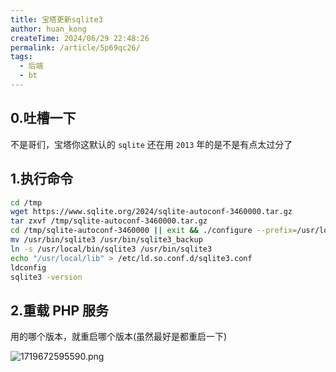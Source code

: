 ```yaml
---
title: 宝塔更新sqlite3
author: huan_kong
createTime: 2024/06/29 22:48:26
permalink: /article/5p69qc26/
tags:
  - 后端
  - bt
---
```


## 0.吐槽一下

不是哥们，宝塔你这默认的 `sqlite` 还在用 `2013` 年的是不是有点太过分了

## 1.执行命令

```bash
cd /tmp
wget https://www.sqlite.org/2024/sqlite-autoconf-3460000.tar.gz
tar zxvf /tmp/sqlite-autoconf-3460000.tar.gz
cd /tmp/sqlite-autoconf-3460000 || exit && ./configure --prefix=/usr/local && make && make install
mv /usr/bin/sqlite3 /usr/bin/sqlite3_backup
ln -s /usr/local/bin/sqlite3 /usr/bin/sqlite3
echo "/usr/local/lib" > /etc/ld.so.conf.d/sqlite3.conf
ldconfig
sqlite3 -version
```

## 2.重载 PHP 服务

用的哪个版本，就重启哪个版本(虽然最好是都重启一下)

![1719672595590.png](https://img.huankong.top/i/2024/06/29/66801f1476a99.png)
